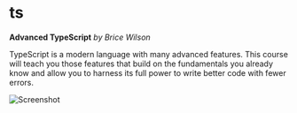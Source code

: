 # ts

**Advanced TypeScript**
*by Brice Wilson*

TypeScript is a modern language with many advanced features. This course will teach you those features that build on the fundamentals you already know and allow you to harness its full power to write better code with fewer errors.


![Screenshot](./1module-cons.png)

